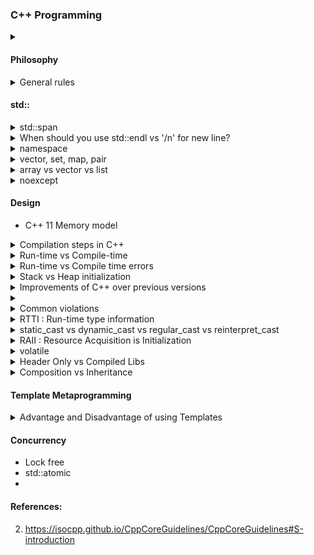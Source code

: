 ### C++ Programming 

<details>
  <summary>  </summary> 
 
 [(src)]()
   
</details>

   
#### Philosophy
    
<details>
  <summary> General rules </summary> 
 
 [(src)]()
*  Don't postpone to run time what can be done to compile time.
*  Dont use raw pointers (new, delete).
*  Express ideas directly in code not by comments (const, naming).
*  Use stdlibs whenever possible.
</details>

#### std::

<details>
  <summary> std::span </summary> 
 
 [(src)](https://en.cppreference.com/w/cpp/container/span)
* Lightweight abstraction that describes a contiguous sequence of objects. 
</details>

<details>
  <summary> When should you use std::endl vs '/n' for new line? </summary> 
 
 [(src)]()
* std::endl causes the buffer to be flushed.   

</details>

<details>
  <summary> namespace </summary> 
 
 [(src)](https://docs.microsoft.com/en-us/cpp/cpp/namespaces-cpp?view=msvc-160#:~:text=A%20namespace%20is%20a%20declarative,code%20base%20includes%20multiple%20libraries.)
* declarative region that provides a scope to the identifiers 
* Prevents name collsions.   
</details>

<details>
  <summary> vector, set, map, pair </summary> 
 
 [(src)](https://stackoverflow.com/questions/3389648/what-is-the-difference-between-stdliststdpair-and-stdmap-in-c-stl)
 [(src)]()
* vector
  * 
* set
  * 
* pair
  * stores two heterogeneous objects. 
* map
  * Associative container.
  * <key, value>
  * offers indexing , map[key]
  * logarithmic time
</details>

  
<details>
  <summary> array vs vector vs list </summary> 
 
 [(src)](https://stackoverflow.com/questions/1905417/array-vs-vector-vs-list)
 [(src)]( https://stackoverflow.com/questions/4424579/stdvector-versus-stdarray-in-c)
   
</details>


<details>
  <summary> noexcept </summary> 
 
 [(src)](https://en.cppreference.com/w/cpp/language/noexcept_spec)
 * Specifies that the function dosn't throw any exception. 
   
</details>

#### Design 

* C++ 11 Memory model

<details>
  <summary> Compilation steps in C++ </summary> 
 
 [(src)](https://stackoverflow.com/questions/6264249/how-does-the-compilation-linking-process-work)
 * The three major steps are:
    * Preprocesing
       * Replaces #includes, #defines and other preprocessing directives.
    * Compilation
      * Convert the C++ code into assembly code. 
    * Linking
      * Object files from compilers are converted into libraries or executables.
      * Links to external libraries. 
</details>


<details>
  <summary> Run-time vs Compile-time </summary> 
 
 [(src)](https://stackoverflow.com/questions/846103/runtime-vs-compile-time)
* Run-time 
  *
* Compile-time   
  *   
</details>


<details>
  <summary> Run-time vs Compile time errors </summary> 
 
 [(src)](https://stackoverflow.com/questions/846103/runtime-vs-compile-time)
  
 * Compile-time errors
      * Program should satisfy all variants (syntax, type)
      * eg. Syntax errors, Typecheck errors
 * Run-time errors
      * Run-time invariants require human + compiler help.
      * eg. Division by zero, Dereferencing a null pointer, Running out of memory
</details>

<details>
  <summary> Stack vs Heap initialization </summary> 
 [(src)](https://www.learncpp.com/cpp-tutorial/the-stack-and-the-heap/)

* Stack Initialization
  * Faster allocation and deallocation.
  * Small variables can be stored for fast access.
  * Pointer is created on the stack.
* Heap Initialization
  * Memory allocation is slow
  * Memory should be explicitly cleaned up if 'new' and 'delete' are used.
  * Heap is a large pool of memory, so big objects must be created on the heap.
</details>

  
<details>
  <summary> Improvements of C++ over previous versions </summary> 
 
 [(src)]()
* Type safety
* Prevent accidents
* Auto destruction and memory freeing
</details>
  

<details>
  <summary>  </summary> 
 
 [(src)]()
   
</details>
  

<details>
  <summary> Common violations </summary> 
 
 [(src)]()
* Type violation
* Bounds violation
* Lifetime violation
  
</details>

<details>
  <summary> RTTI : Run-time type information </summary> 
 
 [(src)]()
* C++ function to determine type information at runtime.
* Can be used for same type casts (dynamic, static).
  
</details>


<details>
  <summary> static_cast vs dynamic_cast vs regular_cast vs reinterpret_cast </summary> 
 
 [(src)]()
 * Dynamic_cast 
      * Run-time cast
      * Used for polymorphic classes.
      * Type checking is involved (RTTI)
      * Overhead due to type check
 * Static_cast
      * Compile time cast
      * Reverse an implicit conversion
      * No type checking involved
      * Less overhead
</details>
  

<details>
  <summary> RAII : Resource Acquisition is Initialization </summary> 
 
 [(src)]()
* The idiom of having constructors acquire resources and destructors release them is called RAII.
  
</details>
  

<details>
  <summary> volatile </summary> 
 
 [(src)]()
* Prevents over optimization from the compiler.     
</details>


<details>
  <summary>  Header Only vs Compiled Libs </summary> 
 
 [(src)](https://stackoverflow.com/questions/12671383/benefits-of-header-only-libraries)
* Header Only
   * Easier to package and distribute.
   * Simplifies the build process.
   * No linking process.  
   * Longer compilation time.
* Compiled Libs
   * 
   * 
</details>


<details>
  <summary> Composition vs Inheritance </summary> 
 
 [(src)]()
   
</details>

#### Template Metaprogramming

<details>
  <summary>  Advantage and Disadvantage of using Templates </summary> 
[(src)](https://isocpp.org/wiki/faq/templates)
   
   * Advantages
      * Builds a family of classes or functions.
      * Reduces reundant code. 
   * Disadvantages 
      * Difficult in maintanence.
      * Slow to compile.
      * 
   
</details>


#### Concurrency
* Lock free
* std::atomic
* 



#### References:
2. https://isocpp.github.io/CppCoreGuidelines/CppCoreGuidelines#S-introduction
